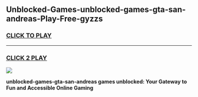 
## Unblocked-Games-unblocked-games-gta-san-andreas-Play-Free-gyzzs
<h3>
<a href="https://premium76.site?title=unblocked-games-gta-san-andreas&ref=18A">CLICK TO PLAY</a></h3>
<hr>

<h3>
<a href="https://premium76.site?title=unblocked-games-gta-san-andreas&ref=18A">CLICK 2 PLAY</a>
  
</h3>

<a href="https://premium76.site?title=unblocked-games-gta-san-andreas&ref=18A"><img src="https://clearcache.store/games.png"></a>


**unblocked-games-gta-san-andreas games unblocked: Your Gateway to Fun and Accessible Online Gaming**
